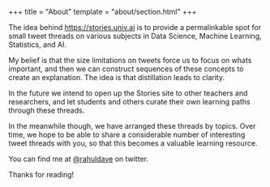 +++
title = "About"
template = "about/section.html"
+++

The idea behind <https://stories.univ.ai> is to provide a permalinkable spot for 
small tweet threads on various subjects in Data Science, Machine Learning, Statistics, and AI.

My belief is that the size limitations on tweets force us to focus on whats important, and then
we can construct sequences of these concepts to create an explanation. The idea is that distillation
leads to clarity.

In the future we intend to open up the Stories site to other teachers and researchers, and let students
and others curate their own learning paths through these threads.

In the meanwhile though, we have arranged these threads by topics. Over time, we hope to be able to share
a considerable number of interesting tweet threads with you, so that this becomes a valuable learning
resource.

You can find me at [@rahuldave](https://twitter.com/rahuldave) on twitter.

Thanks for reading!